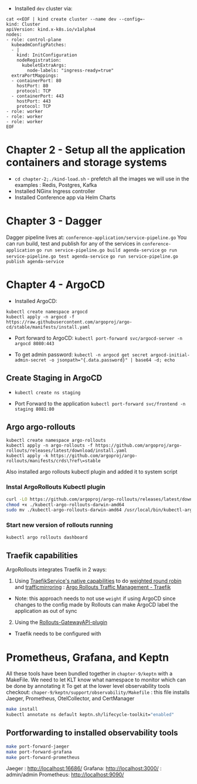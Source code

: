 - Installed `dev` cluster via:

```
cat <<EOF | kind create cluster --name dev --config=-
kind: Cluster
apiVersion: kind.x-k8s.io/v1alpha4
nodes:
- role: control-plane
  kubeadmConfigPatches:
  - |
    kind: InitConfiguration
    nodeRegistration:
      kubeletExtraArgs:
        node-labels: "ingress-ready=true"
  extraPortMappings:
  - containerPort: 80
    hostPort: 80
    protocol: TCP
  - containerPort: 443
    hostPort: 443
    protocol: TCP
- role: worker
- role: worker
- role: worker
EOF
```

# Chapter 2 - Setup all the application containers and storage systems

- `cd chapter-2;./kind-load.sh` - prefetch all the images we will use in the examples : Redis, Postgres, Kafka
- Installed NGinx Ingress controller
- Installed Conference app via Helm Charts

# Chapter 3 - Dagger

Dagger pipeline lives at: `conference-application/service-pipeline.go`
You can run build, test and publish for any of the services in `conference-application`
`go run service-pipeline.go build agenda-service`
`go run service-pipeline.go test agenda-service`
`go run service-pipeline.go publish agenda-service`

# Chapter 4 - ArgoCD

- Installed ArgoCD:

```
kubectl create namespace argocd
kubectl apply -n argocd -f https://raw.githubusercontent.com/argoproj/argo-cd/stable/manifests/install.yaml
```

- Port forward to ArgoCD:
  `kubectl port-forward svc/argocd-server -n argocd 8080:443`

- To get admin password:
  `kubectl -n argocd get secret argocd-initial-admin-secret -o jsonpath="{.data.password}" | base64 -d; echo`

## Create Staging in ArgoCD

- `kubectl create ns staging`

- Port Forward to the application `kubectl port-forward svc/frontend -n staging 8081:80`

## Argo argo-rollouts

```
kubectl create namespace argo-rollouts
kubectl apply -n argo-rollouts -f https://github.com/argoproj/argo-rollouts/releases/latest/download/install.yaml
kubectl apply -k https://github.com/argoproj/argo-rollouts/manifests/crds\?ref\=stable
```

Also installed argo rollouts kubectl plugin and added it to system script

### Instal ArgoRollouts Kubectl plugin

```bash
curl -LO https://github.com/argoproj/argo-rollouts/releases/latest/download/kubectl-argo-rollouts-darwin-amd64
chmod +x ./kubectl-argo-rollouts-darwin-amd64
sudo mv ./kubectl-argo-rollouts-darwin-amd64 /usr/local/bin/kubectl-argo-rollouts
```

### Start new version of rollouts running

```bash
kubectl argo rollouts dashboard
```

## Traefik capabilities

ArgoRollouts integrates Traefik in 2 ways:

1. Using [TraefikService's native capabilities](https://doc.traefik.io/traefik/routing/providers/kubernetes-crd/#kind-traefikservice) to do [weighted round robin](https://doc.traefik.io/traefik/routing/providers/kubernetes-crd/#weighted-round-robin) and [trafficmirroring](https://doc.traefik.io/traefik/routing/providers/kubernetes-crd/#mirroring) : [Argo Rollouts Traffic Management - Traefik](https://argoproj.github.io/argo-rollouts/features/traffic-management/traefik/)

- Note: this approach needs to not use `weight` if using ArgoCD since changes to the config made by Rollouts can make ArgoCD label the application as out of sync

2. Using the [Rollouts-GatewayAPI-plugin](https://github.com/argoproj-labs/rollouts-plugin-trafficrouter-gatewayapi/tree/main/examples/traefik)

- Traefik needs to be configured with

# Prometheus, Grafana, and Keptn

All these tools have been bundled together in `chapter-9/keptn` with a MakeFile. We need to let KLT know what namespace to monitor which can be done by annotating it
To get at the lower level observability tools checkout: `chaper-9/keptn/support/observability/Makefile` : this file installs Jaeger, Prometheus, OtelCollector, and CertManager

```bash
make install
kubectl annotate ns default keptn.sh/lifecycle-toolkit="enabled"
```

## Portforwarding to installed observability tools

```bash
make port-forward-jaeger
make port-forward-grafana
make port-forward-prometheus

```

Jaeger : [http://localhost:16686/](http://localhost:16686/)
Grafana: [http://localhost:3000/](http://localhost:3000/) : admin/admin
Prometheus: [http://localhost:9090/](http://localhost:9090/)
